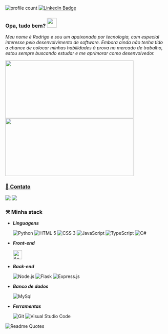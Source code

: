
![profile count](https://komarev.com/ghpvc/?username=RodrigoPdeOliveira&color=blueviolet&style=plastic) [![Linkedin Badge](https://img.shields.io/badge/-LinkedIn-blue?style=flat&logo=Linkedin&logoColor=white&link=https://www.linkedin.com/in/rodrigo-oliveira-1a651017b/)](https://www.linkedin.com/in/rodrigo-oliveira-1a651017b/)

### Opa, tudo bem? <img src="https://raw.githubusercontent.com/MartinHeinz/MartinHeinz/master/wave.gif" width="30px">

*Meu nome é Rodrigo e sou um apaixonado por tecnologia, com especial interesse pelo desenvolvimento de software. Embora ainda não tenha tido a chance de colocar minhas habilidades à prova no mercado de trabalho, estou sempre buscando estudar e me aprimorar como desenvolvedor.*

<div>
<a href="https://github.com/RodrigoPdeOliveira">
  <img height="180em" src="https://github-readme-stats.vercel.app/api?username=RodrigoPdeOliveira&show_icons=true&theme=dark&include_all_commits=true&count_private=true" height="160px", width="400px" />
  <img height="180em" src="https://github-readme-stats.vercel.app/api/top-langs/?username=RodrigoPdeOliveira&layout=compact&langs_count=7&theme=dark" height="160px", width="400px" />
</div>

 ### 📧 Contato
  
  <div>
    <a href="https://www.linkedin.com/in/rodrigo-oliveira-1a651017b/" target="_blank"><img src="https://img.shields.io/badge/-LinkedIn-%230077B5?style=for-the-badge&logo=linkedin&logoColor=white" target="_blank"></a> 
    <a href = "mailto:rodrikpoliveira@gmail.com"><img src="https://img.shields.io/badge/-Gmail-%23333?style=for-the-badge&logo=gmail&logoColor=white" target="_blank"></a>
  </div> 


 
   ### ⚒️ Minha stack
-   _**Linguagens**_

    <p>
      <img alt="Python" src="https://img.shields.io/badge/Python-3776AB?style=for-the-badge&logo=python&logoColor=white">
      <img alt="HTML 5" src="https://img.shields.io/badge/HTML5-E34F26?style=for-the-badge&logo=html5&logoColor=white">
      <img alt="CSS 3" src="https://img.shields.io/badge/CSS3-1572B6?style=for-the-badge&logo=css3&logoColor=white">
      <img alt="JavaScript" src="https://img.shields.io/badge/JavaScript-F7DF1E?style=for-the-badge&logo=JavaScript&logoColor=white">
      <img alt="TypeScript" src="https://img.shields.io/badge/TypeScript-007ACC?style=for-the-badge&logo=typescript&logoColor=white">
      <img alt="C#" src="https://img.shields.io/badge/C%23-239120?style=for-the-badge&logo=c-sharp&logoColor=white">
  </p>
  
-   _**Front-end**_

    <p>
      <img height="28em" alt="Angular" src="https://img.shields.io/badge/Angular-DD0031?style=for-the-badge&logo=angular&logoColor=white">
  </p>
  

-   _**Back-end**_

     <p>
      <img alt="Node.js" src="https://img.shields.io/static/v1?message=Node.js&logo=Node.js&labelColor=339933&color=339933&logoColor=white&label=%20&style=for-the-badge">
      <img alt="Flask" src="https://img.shields.io/badge/Flask-000000?style=for-the-badge&logo=flask&logoColor=white">
      <img alt="Express.js" src="https://img.shields.io/badge/Express.js-404D59?style=for-the-badge">
    </p>
    
-   _**Banco de dados**_

    <p>
      <img alt="MySql" src="https://img.shields.io/badge/MySQL-00000F?style=for-the-badge&logo=mysql&logoColor=white">
    </p>
    
-   _**Ferramentas**_
    <p>
      <img alt="Git" src="https://img.shields.io/static/v1?message=Git&logo=Git&labelColor=F05032&color=F05032&logoColor=white&label=%20&style=for-the-badge">
      <img alt="Visual Studio Code" src="https://img.shields.io/static/v1?message=Visual Studio Code&logo=Visual Studio Code&labelColor=007ACC&color=007ACC&logoColor=white&label=%20&style=for-the-badge">
    </p>
  
  ![Readme Quotes](https://quotes-github-readme.vercel.app/api?type=horizontal&theme=dark)

